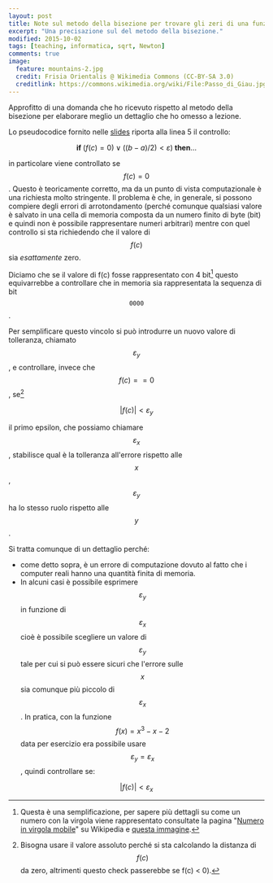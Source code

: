```yaml
---
layout: post
title: Note sul metodo della bisezione per trovare gli zeri di una funzione continua.
excerpt: "Una precisazione sul del metodo della bisezione."
modified: 2015-10-02
tags: [teaching, informatica, sqrt, Newton]
comments: true
image:
  feature: mountains-2.jpg
  credit: Frisia Orientalis @ Wikimedia Commons (CC-BY-SA 3.0)
  creditlink: https://commons.wikimedia.org/wiki/File:Passo_di_Giau.jpg
---
```


Approfitto di una domanda che ho ricevuto rispetto al metodo della bisezione per
elaborare meglio un dettaglio che ho omesso a lezione.


Lo pseudocodice fornito nelle <a id="Slide da scaricare in formato PDF" href="{{ site.baseurl }}/teaching/slides/InfMat_02.pdf">slides</a>
riporta alla linea 5 il controllo:

$$\mathit{\mathbf{if}} \; ( f(c) = 0) \lor ((b - a)/2) < \varepsilon ) \; \mathit{\mathbf{then}} \dots$$

in particolare viene controllato se $$f(c) = 0$$. Questo è teoricamente
corretto, ma da un punto di vista computazionale è una richiesta molto stringente.
Il problema è che, in generale, si possono compiere degli errori di
arrotondamento (perché comunque qualsiasi valore è salvato in una cella di memoria
composta da un numero finito di byte (bit) e quindi non è possibile rappresentare
numeri arbitrari) mentre con quel controllo si sta richiedendo che il valore di
$$f(c)$$ sia *esattamente* zero.

Diciamo che se il valore di f(c) fosse rappresentato con 4 bit[^1] questo equivarrebbe
a controllare che in memoria sia rappresentata la sequenza di bit $$\texttt{0000}$$.

Per semplificare questo vincolo si può introdurre un nuovo valore di tolleranza,
chiamato $$\varepsilon_y$$, e controllare, invece che $$f(c) == 0$$, se[^2]

$$|f(c)| < \varepsilon_y$$

il primo epsilon, che possiamo chiamare $$\varepsilon_x$$, stabilisce qual è la
tolleranza all'errore rispetto alle $$x$$, $$\varepsilon_y$$  ha lo stesso ruolo
rispetto alle $$y$$.

Si tratta comunque di un dettaglio perché:

* come detto sopra, è un errore di computazione dovuto al fatto che i computer
   reali hanno una quantità finita di memoria.
* In alcuni casi è possibile esprimere $$\varepsilon_y$$ in funzione di $$\varepsilon_x$$
cioè è possibile scegliere un valore di $$\varepsilon_y$$ tale per cui si può
essere sicuri che l'errore sulle $$x$$ sia comunque più piccolo di $$\varepsilon_x$$.
In pratica, con la funzione $$f(x) = x^3 - x -2$$ data per esercizio era possibile
usare $$\varepsilon_y = \varepsilon_x$$, quindi controllare se:

$$|f(c)| < \varepsilon_x$$


[^1]: Questa è una semplificazione, per sapere più dettagli su come un numero con la virgola viene rappresentato consultate la pagina "<a href="https://it.wikipedia.org/wiki/Numero_in_virgola_mobile">Numero in virgola mobile</a>" su Wikipedia e <a href="https://upload.wikimedia.org/wikipedia/commons/thumb/2/21/IEEE_754r_Half_Floating_Point_Format.svg/1024px-IEEE_754r_Half_Floating_Point_Format.svg.png">questa immagine</a>.

[^2]: Bisogna usare il valore assoluto perché si sta calcolando la distanza di $$f(c)$$ da zero, altrimenti questo check passerebbe se f(c) < 0).